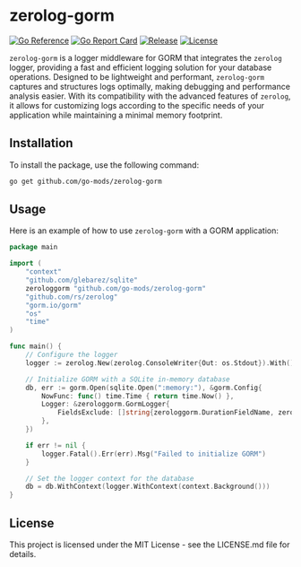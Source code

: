 # zerolog-gorm

[![Go Reference](https://pkg.go.dev/badge/github.com/go-mods/zerolog-gorm.svg)](https://pkg.go.dev/github.com/go-mods/zerolog-gorm)
[![Go Report Card](https://goreportcard.com/badge/github.com/go-mods/zerolog-gorm)](https://goreportcard.com/report/github.com/go-mods/zerolog-gorm)
[![Release](https://img.shields.io/github/release/go-mods/zerolog-gorm.svg?style=flat)](https://github.com/go-mods/zerolog-gorm/releases)
[![License](https://img.shields.io/badge/License-MIT-blue.svg)](https://github.com/go-mods/zerolog-gorm/blob/master/LICENSE)

`zerolog-gorm` is a logger middleware for GORM that integrates the `zerolog` logger, providing a fast and efficient logging solution for your database operations. Designed to be lightweight and performant, `zerolog-gorm` captures and structures logs optimally, making debugging and performance analysis easier. With its compatibility with the advanced features of `zerolog`, it allows for customizing logs according to the specific needs of your application while maintaining a minimal memory footprint.

## Installation

To install the package, use the following command:

```bash
go get github.com/go-mods/zerolog-gorm
```

## Usage

Here is an example of how to use `zerolog-gorm` with a GORM application:

```go
package main

import (
	"context"
	"github.com/glebarez/sqlite"
	zerologgorm "github.com/go-mods/zerolog-gorm"
	"github.com/rs/zerolog"
	"gorm.io/gorm"
	"os"
	"time"
)

func main() {
	// Configure the logger
	logger := zerolog.New(zerolog.ConsoleWriter{Out: os.Stdout}).With().Timestamp().Logger()

	// Initialize GORM with a SQLite in-memory database
	db, err := gorm.Open(sqlite.Open(":memory:"), &gorm.Config{
		NowFunc: func() time.Time { return time.Now() },
		Logger: &zerologgorm.GormLogger{
			FieldsExclude: []string{zerologgorm.DurationFieldName, zerologgorm.FileFieldName},
		},
	})

	if err != nil {
		logger.Fatal().Err(err).Msg("Failed to initialize GORM")
	}

	// Set the logger context for the database
	db = db.WithContext(logger.WithContext(context.Background()))
}
```

## License

This project is licensed under the MIT License - see the LICENSE.md file for details.
